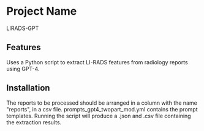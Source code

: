 # Project Name

LIRADS-GPT

## Features

Uses a Python script to extract LI-RADS features from radiology reports using GPT-4.

## Installation

The reports to be processed should be arranged in a column with the name "reports", in a csv file.
prompts_gpt4_twopart_mod.yml contains the prompt templates.
Running the script will produce a .json and .csv file containing the extraction results.
